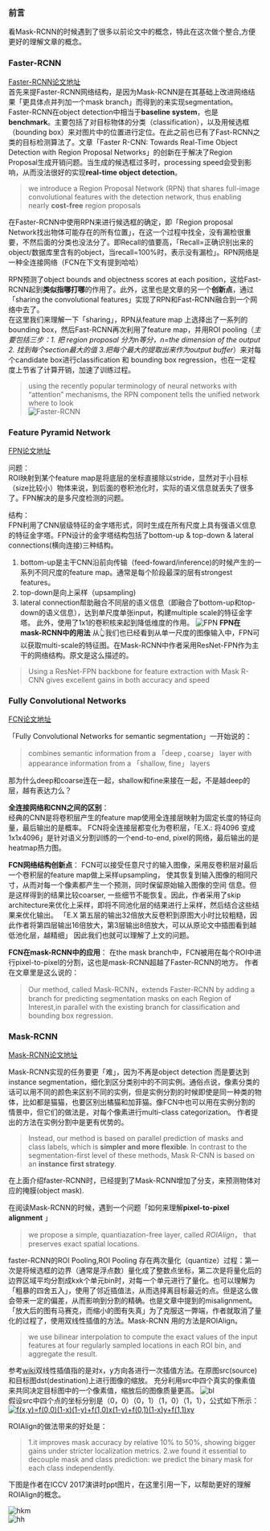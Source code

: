 ### 前言
看Mask-RCNN的时候遇到了很多以前论文中的概念，特此在这次做个整合,方便更好的理解文章的概念。

### Faster-RCNN
[Faster-RCNN论文地址](https://arxiv.org/abs/1506.01497)  
首先来提Faster-RCNN网络结构，是因为Mask-RCNN是在其基础上改进网络结果「更具体点并列加一个mask branch」而得到的来实现segmentation。
Faster-RCNN在object detection中相当于**baseline system**，也是**benchmark**。主要包括了对目标物体的分类（classification），以及用候选框（bounding box）来对图片中的位置进行定位。在此之前也已有了Fast-RCNN之类的目标检测算法了。文章「Faster R-CNN: Towards Real-Time Object Detection with Region Proposal Networks」的创新在于解决了Region Proposal生成开销问题。当生成的候选框过多时，processing speed会受到影响，从而没法很好的实现**real-time object detection**。
> we introduce a Region Proposal Network (RPN) that shares full-image convolutional features with the detection network, thus enabling nearly **cost-free** region proposals

在Faster-RCNN中使用RPN来进行候选框的确定，即「Region proposal Network找出物体可能存在的所有位置」，在这一个过程中找全，没有漏检很重要，不然后面的分类也没法分了。即Recall的值要高，「Recall=正确识别出来的object/数据库里含有的object，当recall=100%时，表示没有漏检」。RPN网络是一种全连接网络（FCN在下文有提到哈哈）

RPN预测了object bounds and objectness scores at each position，这给Fast-RCNN起到**类似指哪打哪**的作用了。此外，这里也是文章的另一个**创新点**，通过「sharing the convolutional features」实现了RPN和Fast-RCNN融合到一个网络中去了。  
在这里我们来理解一下「sharing」，RPN从feature map 上选择出了一系列的bounding box，然后Fast-RCNN再次利用了feature map，并用ROI pooling（*主要包括三步：1. 把 region proposal 分为n等分，n=the dimension of the output  2. 找到每个section最大的值  3.把每个最大的提取出来作为output buffer*）来对每个candidate box进行classification 和 bounding box regression，也在一定程度上节省了计算开销，加速了训练过程。
> using the recently popular terminology of neural networks with “attention” mechanisms, the RPN component tells the unified network where to look  
![Faster-RCNN](https://lilianweng.github.io/lil-log/assets/images/faster-RCNN.png)  



### Feature Pyramid Network
[FPN论文地址](https://arxiv.org/abs/1612.03144)

问题：  
ROI映射到某个feature map是将底层的坐标直接除以stride，显然对于小目标（size比较小）物体来说，到后面的卷积池化时，实际的语义信息就丢失了很多了。FPN解决的是多尺度检测的问题。 

结构：  
FPN利用了CNN层级特征的金字塔形式，同时生成在所有尺度上具有强语义信息的特征金字塔。FPN设计的金字塔结构包括了bottom-up & top-down & lateral connections(横向连接)三种结构。  
1. bottom-up是主干CNN沿前向传输（feed-foward/inference)的时候产生的一系列不同尺度的feature map。通常是每个阶段最深的层有strongest features。  
2. top-down是向上采样（upsampling)  
3. lateral connection帮助融合不同层的语义信息（即融合了bottom-up和top-down的语义信息），达到单尺度单张input，构建multiple scale的特征金字塔。
 此外，使用了1x1的卷积核来起到降低维度的作用。
 ![FPN](https://www.pytorchtutorial.com/wp-content/uploads/2018/08/1174793-20170612173455400-159085110.png)
**FPN在mask-RCNN中的用法**
从👆我们也已经看到从单一尺度的图像输入中，FPN可以获取multi-scale的特征图。在Mask-RCNN中作者采用ResNet-FPN作为主干的网络结构。原文是这么描述的。
> Using a ResNet-FPN backbone for feature extraction with Mask R-CNN gives excellent gains in both accuracy and speed
### Fully Convolutional Networks
[FCN论文地址](https://people.eecs.berkeley.edu/~jonlong/long_shelhamer_fcn.pdf) 

「Fully Convolutional Networks for semantic segmentation」一开始说的：
> combines semantic information from a 「deep , coarse」 layer with appearance information from a 「shallow, fine」 layers  

那为什么deep和coarse连在一起，shallow和fine来接在一起，不是越deep的层，越有表达力么？  

**全连接网络和CNN之间的区别**：  
经典的CNN是将卷积层产生的feature map使用全连接层映射为固定长度的特征向量，最后输出的是概率。
FCN将全连接层都变化为卷积层，「E.X.: 将4096 变成1x1x4096」是针对语义分割训练的一个end-to-end, pixel的网络，最后输出的是heatmap热力图。  

**FCN网络结构创新点**：
FCN可以接受任意尺寸的输入图像，采用反卷积层对最后一个卷积层的feature map做上采样upsampling，
使其恢复到输入图像的相同尺寸，从而对每一个像素都产生一个预测，同时保留原始输入图像的空间
信息。但是这样得到的结果比较coarser, 一些细节不能恢复。因此，作者采用了skip architecture来优化上采样，即将不同池化层的结果进行上采样，然后结合这些结果来优化输出。
「E.X 第五层的输出32倍放大反卷积到原图大小时比较粗糙，因此作者将第四层输出16倍放大，第3层输出8倍放大，可以从原论文中插图看到越低池化层，越精细」
因此我们也就可以理解了上文的问题。

**FCN在mask-RCNN中的应用**：
在the mask branch中，FCN被用在每个ROI中进行pixel-to-pixel的分割，这也是mask-RCNN超越了Faster-RCNN的地方。
作者在文章里是这么说的：
> Our method, called Mask-RCNN，extends Faster-RCNN by adding a branch for predicting segmentation masks on each Region of Interest,in parallel with the existing branch for classification and bounding box regression.

### Mask-RCNN
[Mask-RCNN论文地址](https://arxiv.org/abs/1703.06870)  

Mask-RCNN实现的任务要更「难」，因为不再是object detection 而是要达到instance segmentation，细化到区分类别中的不同实例。通俗点说，像素分类的话可以用不同的颜色来区别不同的实例，但是实例分割的时候即使是同一种类的物体，比如都是猫猫，也要区别出橘猫和加菲猫。像FCN中也可以用在实例分割的情景中，但它们的做法是，对每个像素进行multi-class categorization。
作者提出的方法在实例分割中是更有优势的。
> Instead, our method is based on parallel prediction of masks and class labels, which is **simpler and more flexible**.
> In contrast to the segmentation-first level of these methods, Mask R-CNN is based on an **instance first strategy**.  

在上面介绍faster-RCNN时，已经提到了Mask-RCNN增加了分支，来预测物体对应的掩膜(object mask).  

在阅读Mask-RCNN的时候，遇到一个问题「如何来理解**pixel-to-pixel alignment** 」
> we propose a simple, quantiazation-free layer, called *ROIAlign*， that preserves exact spatial locations.   

faster-RCNN的ROI Pooling,ROI Pooling 存在两次量化（quantize）过程：第一次是将候选框的边界（通常是浮点数）量化成了整数点坐标，第二次是将量化后的边界区域平均分割成kxk个单元bin时，对每一个单元进行了量化。也可以理解为「粗暴的四舍五入」，使用了邻近插值法，从而选择离目标最近的点。但是这么做会带来一定的偏差，从而影响到分割的精确。也是文章中提到的misalignment。「放大后的图有马赛克，而缩小的图有失真」为了克服这一弊端，作者就取消了量化的过程了，使用双线性插值的方法。Mask-RCNN 用的方法是ROIAlign。
> we use bilinear interpolation to compute the exact values of the input features at four regularly sampled locations in each ROI bin, and aggregate the result.    

参考[wiki](https://zh.wikipedia.org/wiki/双线性插值)双线性插值指的是对x，y方向各进行一次插值方法。在原图src(source)和目标图dst(destination)上进行图像的缩放。  充分利用src中四个真实的像素值来共同决定目标图中的一个像素值，缩放后的图像质量更高。
![bl](https://pic3.zhimg.com/v2-29679a796b2ae80f79e458c3f7c19b7f_r.jpg)  
假设src中四个点的坐标分别是（0，0）（0，1）（1，0）（1，1），公式如下所示：  
<a href="https://www.codecogs.com/eqnedit.php?latex=f(x,y)=f(0,0)(1-x)(1-y)&plus;f(1,0)x(1-y)&plus;f(0,1)(1-x)y&plus;f(1,1)xy" target="_blank"><img src="https://latex.codecogs.com/gif.latex?f(x,y)=f(0,0)(1-x)(1-y)&plus;f(1,0)x(1-y)&plus;f(0,1)(1-x)y&plus;f(1,1)xy" title="f(x,y)=f(0,0)(1-x)(1-y)+f(1,0)x(1-y)+f(0,1)(1-x)y+f(1,1)xy" /></a>  

ROIAlign的做法带来的好处是：
>1.it improves mask accuracy by relative 10% to 50%, showing bigger gains under stricter localization metrics. 2.we found it essential to decouple mask and class prediction: we predict the binary mask for each class independently.  

下图是作者在ICCV 2017演讲时ppt图片，在这里引用一下，以帮助更好的理解ROIAlign的概念。

![hkm](http://1.file.leanote.top/5a168ad8ab644140060025d3/ROIPool.png?e=1541042505&token=ym9ZIrtxjozPN4G9he3-FHPOPxAe-OQmxzol5EOk:LGKiBJIez0V_4-DK-SazAR3ZJCQ)  
![hh](http://1.file.leanote.top/5a168b96ab6441421e0026bd/图3.png?e=1541043786&token=ym9ZIrtxjozPN4G9he3-FHPOPxAe-OQmxzol5EOk:9-gn1zZtdsOzaGZ4ZAOavcjU2tw)
